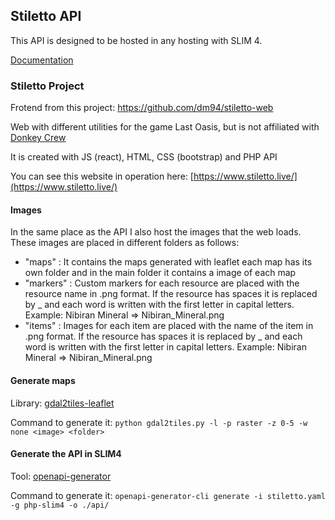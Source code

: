 ## Stiletto API

This API is designed to be hosted in any hosting with SLIM 4.

[Documentation](https://bump.sh/doc/stiletto-api)

### Stiletto Project

Frotend from this project: https://github.com/dm94/stiletto-web

Web with different utilities for the game Last Oasis, but is not affiliated with [Donkey Crew](https://www.donkey.team/)

It is created with JS (react), HTML, CSS (bootstrap) and PHP API

You can see this website in operation here: [https://www.stiletto.live/](https://www.stiletto.live/)

#### Images

In the same place as the API I also host the images that the web loads.
These images are placed in different folders as follows:

- "maps" : It contains the maps generated with leaflet each map has its own folder and in the main folder it contains a image of each map
- "markers" : Custom markers for each resource are placed with the resource name in .png format. If the resource has spaces it is replaced by \_ and each word is written with the first letter in capital letters. Example: Nibiran Mineral => Nibiran_Mineral.png
- "items" : Images for each item are placed with the name of the item in .png format. If the resource has spaces it is replaced by \_ and each word is written with the first letter in capital letters. Example: Nibiran Mineral => Nibiran_Mineral.png

#### Generate maps

Library: [gdal2tiles-leaflet](https://github.com/commenthol/gdal2tiles-leaflet)

Command to generate it:
`python gdal2tiles.py -l -p raster -z 0-5 -w none <image> <folder>`

#### Generate the API in SLIM4

Tool: [openapi-generator](https://github.com/openapitools/openapi-generator)

Command to generate it:
`openapi-generator-cli generate -i stiletto.yaml -g php-slim4 -o ./api/`
